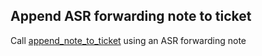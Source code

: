 ## Append ASR forwarding note to ticket

Call [append_note_to_ticket](append_note_to_ticket.md) using an ASR forwarding note